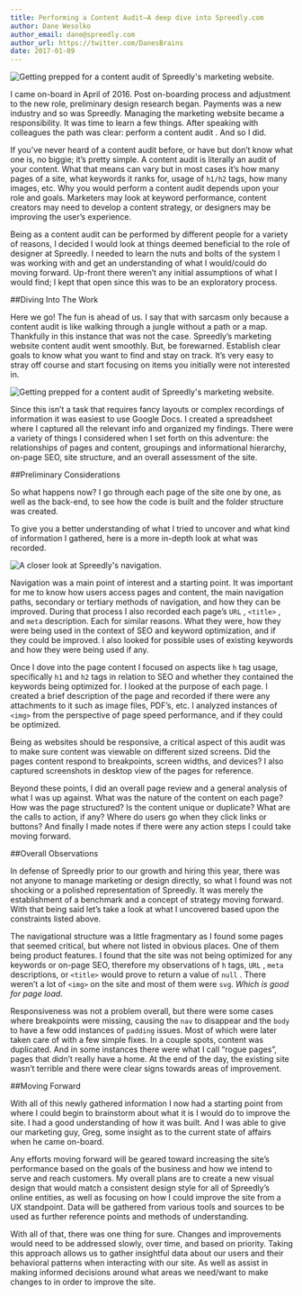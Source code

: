```yaml
---
title: Performing a Content Audit—A deep dive into Spreedly.com
author: Dane Wesolko
author_email: dane@spreedly.com
author_url: https://twitter.com/DanesBrains
date: 2017-01-09
---
```


![Getting prepped for a content audit of Spreedly's marketing website.](images/content-audit/spreedly_content_audit.jpg)

I came on-board in April of 2016. Post on-boarding process and adjustment to the new role, preliminary design research began. Payments was a new industry and so was Spreedly. Managing the marketing website became a responsibility. It was time to learn a few things. After speaking with colleagues the path was clear: perform a content audit . And so I did.

If you’ve never heard of a content audit before, or have but don’t know what one is, no biggie; it’s pretty simple. A content audit is literally an audit of your content. What that means can vary but in most cases it’s how many pages of a site, what keywords it ranks for, usage of `h1/h2` tags, how many images, etc. Why you would perform a content audit depends upon your role and goals. Marketers may look at keyword performance, content creators may need to develop a content strategy, or designers may be improving the user’s experience.

Being as a content audit can be performed by different people for a variety of reasons, I decided I would look at things deemed beneficial to the role of designer at Spreedly. I needed to learn the nuts and bolts of the system I was working with and get an understanding of what I would/could do moving forward. Up-front there weren’t any initial assumptions of what I would find; I kept that open since this was to be an exploratory process.

##Diving Into The Work

Here we go! The fun is ahead of us. I say that with sarcasm only because a content audit is like walking through a jungle without a path or a map. Thankfully in this instance that was not the case. Spreedly’s marketing website content audit went smoothly. But, be forewarned. Establish clear goals to know what you want to find and stay on track. It’s very easy to stray off course and start focusing on items you initially were not interested in.

![Getting prepped for a content audit of Spreedly's marketing website.](images/content-audit/prepping_spreedly_content_audit_spreedsheet.jpg)

Since this isn’t a task that requires fancy layouts or complex recordings of information it was easiest to use Google Docs. I created a spreadsheet where I captured all the relevant info and organized my findings. There were a variety of things I considered when I set forth on this adventure: the relationships of pages and content, groupings and informational hierarchy, on-page SEO, site structure, and an overall assessment of the site.

##Preliminary Considerations

So what happens now? I go through each page of the site one by one, as well as the back-end, to see how the code is built and the folder structure was created.

To give you a better understanding of what I tried to uncover and what kind of information I gathered, here is a more in-depth look at what was recorded.

![A closer look at Spreedly's navigation.](images/content-audit/investigating_navigation_spreedly_content_audit.jpg)

Navigation was a main point of interest and a starting point. It was important for me to know how users access pages and content, the main navigation paths, secondary or tertiary methods of navigation, and how they can be improved. During that process I also recorded each page’s `URL` , `<title>` , and  `meta` description. Each for similar reasons. What they were, how they were being used in the context of SEO and keyword optimization, and if they could be improved. I also looked for possible uses of existing keywords and how they were being used if any.

Once I dove into the page content I focused on aspects like `h` tag usage, specifically `h1` and `h2` tags in relation to SEO and whether they contained the keywords being optimized for. I looked at the purpose of each page. I created a brief description of the page and recorded if there were any attachments to it such as image files, PDF’s, etc. I analyzed instances of `<img>` from the perspective of page speed performance, and if they could be optimized.

Being as websites should be responsive, a critical aspect of this audit was to make sure content was viewable on different sized screens. Did the pages content respond to breakpoints, screen widths, and devices? I also captured screenshots in desktop view of the pages for reference.

Beyond these points, I did an overall page review and a general analysis of what I was up against. What was the nature of the content on each page? How was the page structured? Is the content unique or duplicate? What are the calls to action, if any? Where do users go when they click links or buttons? And finally I made notes if there were any action steps I could take moving forward.

##Overall Observations

In defense of Spreedly prior to our growth and hiring this year, there was not anyone to manage marketing or design directly, so what I found was not shocking or a polished representation of Spreedly. It was merely the establishment of a benchmark and a concept of strategy moving forward. With that being said let’s take a look at what I uncovered based upon the constraints listed above.

The navigational structure was a little fragmentary as I found some pages that seemed critical, but where not listed in obvious places. One of them being product features. I found that the site was not being optimized for any keywords or on-page SEO, therefore my observations of `h`  tags, `URL` , `meta` descriptions, or `<title>`  would prove to return a value of `null` . There weren’t a lot of `<img>` on the site and most of them were `svg`. _Which is good for page load_.

Responsiveness was not a problem overall, but there were some cases where breakpoints were missing, causing the `nav` to disappear and the `body` to have a few odd instances of `padding` issues. Most of which were later taken care of with a few simple fixes. In a couple spots, content was duplicated. And in some instances there were what I call “rogue pages”, pages that didn’t really have a home. At the end of the day, the existing site wasn’t terrible and there were clear signs towards areas of improvement.

##Moving Forward

With all of this newly gathered information I now had a starting point from where I could begin to brainstorm about what it is I would do to improve the site. I had a good understanding of how it was built. And I was able to give our marketing guy, Greg, some insight as to the current state of affairs when he came on-board.

Any efforts moving forward will be geared toward increasing the site’s performance based on the goals of the business and how we intend to serve and reach customers. My overall plans are to create a new visual design that would match a consistent design style for all of Spreedly’s online entities, as well as focusing on how I could improve the site from a UX standpoint. Data will be gathered from various tools and sources to be used as further reference points and methods of understanding.

With all of that, there was one thing for sure. Changes and improvements would need to be addressed slowly, over time, and based on priority. Taking this approach allows us to gather insightful data about our users and their behavioral patterns when interacting with our site. As well as assist in making informed decisions around what areas we need/want to make changes to in order to improve the site.
